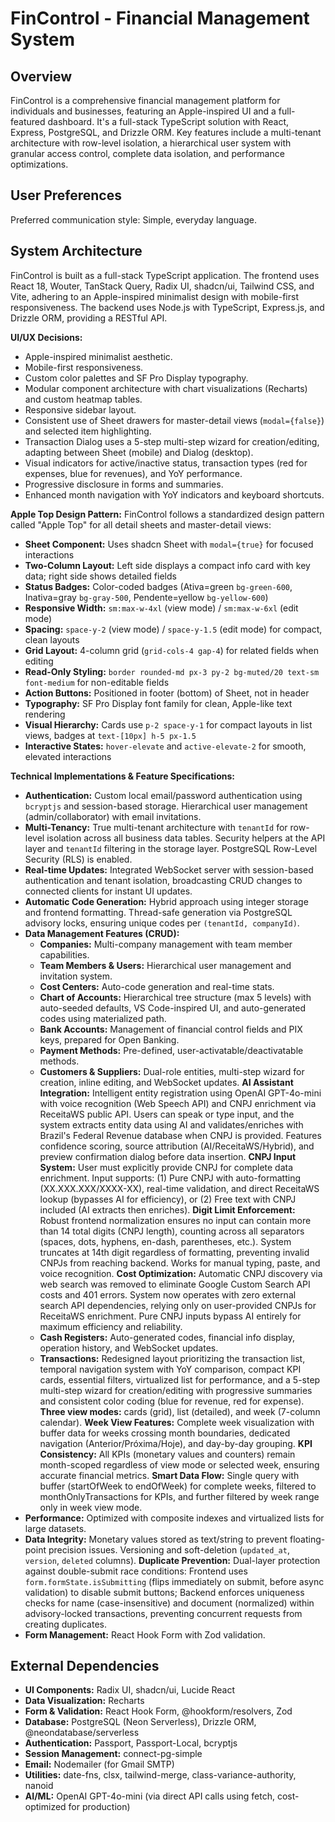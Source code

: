 # FinControl - Financial Management System

## Overview

FinControl is a comprehensive financial management platform for individuals and businesses, featuring an Apple-inspired UI and a full-featured dashboard. It's a full-stack TypeScript solution with React, Express, PostgreSQL, and Drizzle ORM. Key features include a multi-tenant architecture with row-level isolation, a hierarchical user system with granular access control, complete data isolation, and performance optimizations.

## User Preferences

Preferred communication style: Simple, everyday language.

## System Architecture

FinControl is built as a full-stack TypeScript application. The frontend uses React 18, Wouter, TanStack Query, Radix UI, shadcn/ui, Tailwind CSS, and Vite, adhering to an Apple-inspired minimalist design with mobile-first responsiveness. The backend uses Node.js with TypeScript, Express.js, and Drizzle ORM, providing a RESTful API.

**UI/UX Decisions:**
- Apple-inspired minimalist aesthetic.
- Mobile-first responsiveness.
- Custom color palettes and SF Pro Display typography.
- Modular component architecture with chart visualizations (Recharts) and custom heatmap tables.
- Responsive sidebar layout.
- Consistent use of Sheet drawers for master-detail views (`modal={false}`) and selected item highlighting.
- Transaction Dialog uses a 5-step multi-step wizard for creation/editing, adapting between Sheet (mobile) and Dialog (desktop).
- Visual indicators for active/inactive status, transaction types (red for expenses, blue for revenues), and YoY performance.
- Progressive disclosure in forms and summaries.
- Enhanced month navigation with YoY indicators and keyboard shortcuts.

**Apple Top Design Pattern:**
FinControl follows a standardized design pattern called "Apple Top" for all detail sheets and master-detail views:
- **Sheet Component:** Uses shadcn Sheet with `modal={true}` for focused interactions
- **Two-Column Layout:** Left side displays a compact info card with key data; right side shows detailed fields
- **Status Badges:** Color-coded badges (Ativa=green `bg-green-600`, Inativa=gray `bg-gray-500`, Pendente=yellow `bg-yellow-600`)
- **Responsive Width:** `sm:max-w-4xl` (view mode) / `sm:max-w-6xl` (edit mode)
- **Spacing:** `space-y-2` (view mode) / `space-y-1.5` (edit mode) for compact, clean layouts
- **Grid Layout:** 4-column grid (`grid-cols-4 gap-4`) for related fields when editing
- **Read-Only Styling:** `border rounded-md px-3 py-2 bg-muted/20 text-sm font-medium` for non-editable fields
- **Action Buttons:** Positioned in footer (bottom) of Sheet, not in header
- **Typography:** SF Pro Display font family for clean, Apple-like text rendering
- **Visual Hierarchy:** Cards use `p-2 space-y-1` for compact layouts in list views, badges at `text-[10px] h-5 px-1.5`
- **Interactive States:** `hover-elevate` and `active-elevate-2` for smooth, elevated interactions

**Technical Implementations & Feature Specifications:**

*   **Authentication:** Custom local email/password authentication using `bcryptjs` and session-based storage. Hierarchical user management (admin/collaborator) with email invitations.
*   **Multi-Tenancy:** True multi-tenant architecture with `tenantId` for row-level isolation across all business data tables. Security helpers at the API layer and `tenantId` filtering in the storage layer. PostgreSQL Row-Level Security (RLS) is enabled.
*   **Real-time Updates:** Integrated WebSocket server with session-based authentication and tenant isolation, broadcasting CRUD changes to connected clients for instant UI updates.
*   **Automatic Code Generation:** Hybrid approach using integer storage and frontend formatting. Thread-safe generation via PostgreSQL advisory locks, ensuring unique codes per `(tenantId, companyId)`.
*   **Data Management Features (CRUD):**
    *   **Companies:** Multi-company management with team member capabilities.
    *   **Team Members & Users:** Hierarchical user management and invitation system.
    *   **Cost Centers:** Auto-code generation and real-time stats.
    *   **Chart of Accounts:** Hierarchical tree structure (max 5 levels) with auto-seeded defaults, VS Code-inspired UI, and auto-generated codes using materialized path.
    *   **Bank Accounts:** Management of financial control fields and PIX keys, prepared for Open Banking.
    *   **Payment Methods:** Pre-defined, user-activatable/deactivatable methods.
    *   **Customers & Suppliers:** Dual-role entities, multi-step wizard for creation, inline editing, and WebSocket updates. **AI Assistant Integration:** Intelligent entity registration using OpenAI GPT-4o-mini with voice recognition (Web Speech API) and CNPJ enrichment via ReceitaWS public API. Users can speak or type input, and the system extracts entity data using AI and validates/enriches with Brazil's Federal Revenue database when CNPJ is provided. Features confidence scoring, source attribution (AI/ReceitaWS/Hybrid), and preview confirmation dialog before data insertion. **CNPJ Input System:** User must explicitly provide CNPJ for complete data enrichment. Input supports: (1) Pure CNPJ with auto-formatting (XX.XXX.XXX/XXXX-XX), real-time validation, and direct ReceitaWS lookup (bypasses AI for efficiency), or (2) Free text with CNPJ included (AI extracts then enriches). **Digit Limit Enforcement:** Robust frontend normalization ensures no input can contain more than 14 total digits (CNPJ length), counting across all separators (spaces, dots, hyphens, en-dash, parentheses, etc.). System truncates at 14th digit regardless of formatting, preventing invalid CNPJs from reaching backend. Works for manual typing, paste, and voice recognition. **Cost Optimization:** Automatic CNPJ discovery via web search was removed to eliminate Google Custom Search API costs and 401 errors. System now operates with zero external search API dependencies, relying only on user-provided CNPJs for ReceitaWS enrichment. Pure CNPJ inputs bypass AI entirely for maximum efficiency and reliability.
    *   **Cash Registers:** Auto-generated codes, financial info display, operation history, and WebSocket updates.
    *   **Transactions:** Redesigned layout prioritizing the transaction list, temporal navigation system with YoY comparison, compact KPI cards, essential filters, virtualized list for performance, and a 5-step multi-step wizard for creation/editing with progressive summaries and consistent color coding (blue for revenue, red for expense). **Three view modes:** cards (grid), list (detailed), and week (7-column calendar). **Week View Features:** Complete week visualization with buffer data for weeks crossing month boundaries, dedicated navigation (Anterior/Próxima/Hoje), and day-by-day grouping. **KPI Consistency:** All KPIs (monetary values and counters) remain month-scoped regardless of view mode or selected week, ensuring accurate financial metrics. **Smart Data Flow:** Single query with buffer (startOfWeek to endOfWeek) for complete weeks, filtered to monthOnlyTransactions for KPIs, and further filtered by week range only in week view mode.
*   **Performance:** Optimized with composite indexes and virtualized lists for large datasets.
*   **Data Integrity:** Monetary values stored as text/string to prevent floating-point precision issues. Versioning and soft-deletion (`updated_at`, `version`, `deleted` columns). **Duplicate Prevention:** Dual-layer protection against double-submit race conditions: Frontend uses `form.formState.isSubmitting` (flips immediately on submit, before async validation) to disable submit buttons; Backend enforces uniqueness checks for name (case-insensitive) and document (normalized) within advisory-locked transactions, preventing concurrent requests from creating duplicates.
*   **Form Management:** React Hook Form with Zod validation.

## External Dependencies

*   **UI Components:** Radix UI, shadcn/ui, Lucide React
*   **Data Visualization:** Recharts
*   **Form & Validation:** React Hook Form, @hookform/resolvers, Zod
*   **Database:** PostgreSQL (Neon Serverless), Drizzle ORM, @neondatabase/serverless
*   **Authentication:** Passport, Passport-Local, bcryptjs
*   **Session Management:** connect-pg-simple
*   **Email:** Nodemailer (for Gmail SMTP)
*   **Utilities:** date-fns, clsx, tailwind-merge, class-variance-authority, nanoid
*   **AI/ML:** OpenAI GPT-4o-mini (via direct API calls using fetch, cost-optimized for production)